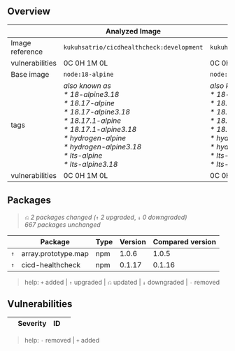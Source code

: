 

## Overview



|                   |                                                                                                  Analyzed Image                                                                                                   |                                                                                                 Comparison Image                                                                                                  |
|-------------------|-------------------------------------------------------------------------------------------------------------------------------------------------------------------------------------------------------------------|-------------------------------------------------------------------------------------------------------------------------------------------------------------------------------------------------------------------|
| Image reference   | `kukuhsatrio/cicdhealthcheck:development`                                                                                                                                                                         | `kukuhsatrio/cicdhealthcheck:main`                                                                                                                                                                                |
|   vulnerabilities |    0C     0H     1M     0L                                                                                                                                                                                        |    0C     0H     1M     0L                                                                                                                                                                                        |
| Base image        | `node:18-alpine`                                                                                                                                                                                                  | `node:18-alpine`                                                                                                                                                                                                  |
|   tags            | _also known as<br/>* 18-alpine3.18<br/>* 18.17-alpine<br/>* 18.17-alpine3.18<br/>* 18.17.1-alpine<br/>* 18.17.1-alpine3.18<br/>* hydrogen-alpine<br/>* hydrogen-alpine3.18<br/>* lts-alpine<br/>* lts-alpine3.18_ | _also known as<br/>* 18-alpine3.18<br/>* 18.17-alpine<br/>* 18.17-alpine3.18<br/>* 18.17.1-alpine<br/>* 18.17.1-alpine3.18<br/>* hydrogen-alpine<br/>* hydrogen-alpine3.18<br/>* lts-alpine<br/>* lts-alpine3.18_ |
|   vulnerabilities |    0C     0H     1M     0L                                                                                                                                                                                        |    0C     0H     1M     0L                                                                                                                                                                                        |



## Packages

> `⎌` _2 packages changed (_`↑` _2 upgraded_, `↓` _0 downgraded)_  
> _667 packages unchanged_




|     |       Package       | Type | Version | Compared version |
|-----|---------------------|------|---------|------------------|
| `↑` | array.prototype.map | npm  | 1.0.6   | 1.0.5            |
| `↑` | cicd-healthcheck    | npm  | 0.1.17  | 0.1.16           |

> help: `+` added | `↑` upgraded | `⎌` updated | `↓` downgraded | `-` removed


## Vulnerabilities




|  | Severity | ID |  |
|--|----------|----|--|

> help: `-` removed | `+` added

